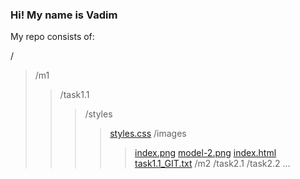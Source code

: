 ### Hi! My name is Vadim 
My repo consists of:

/
>/m1
 >>/task1.1
  >>>/styles
  >>>>[styles.css](https://github.com/hbirdman57/DevOps_online_Odesa_2022_Q1Q2/blob/main/m1/task1.1/styles/styles.css)
  >>>/images
  >>>>>[index.png](https://github.com/hbirdman57/DevOps_online_Odesa_2022_Q1Q2/blob/main/m1/task1.1/images/index.png)
  >>>>>[model-2.png](https://github.com/hbirdman57/DevOps_online_Odesa_2022_Q1Q2/blob/main/m1/task1.1/images/model-2.png)
  >>>[index.html](https://github.com/hbirdman57/DevOps_online_Odesa_2022_Q1Q2/blob/main/m1/task1.1/styles/styles.css)
  >>>[task1.1_GIT.txt](https://github.com/hbirdman57/DevOps_online_Odesa_2022_Q1Q2/blob/main/m1/task1.1/task1.1_GIT.txt)
 >>/m2
 >>>/task2.1
 >>>/task2.2
   ...


